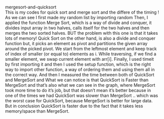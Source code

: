 mergesort-and-quicksort
<br>
This is my codes for quick sort and merge sort and the differe of the timing !<br>
As we can see I first made my random list by importing random 
Then, I applied the function Merge Sort, which is a way of divide and conquer, it divides input array in two halves, calls itself for the two halves and then merges the two sorted halves. BUT the problem with this one is that it takes lots of memory!
Quick Sort on the other hand, is also a divide and conquer function but, it picks an element as pivot and partitions the given array around the picked pivot.
We start from the leftmost element and keep track of index of smaller (or equal to) elements as i. While traversing, if we find a smaller element, we swap current element with arr[i].
Finally, I used timeit by first importing it and then I used the setup function, which is the right way to import other function, a way of ordering them and using them all in the correct way. And then I measured the time between both of QuickSort and MergeSort and What we can notice is that QuickSort is Faster than MergeSort and that’s also what we can see in the graph, where MergeSort took more time to do it’s job, but that doesn’t mean it’s better because in one of the times we had QuickSort was slower than MergeSort .. which was the worst case for QuickSort, because MergeSort is better for large data.
 But in conclusion QuickSort is faster due to the fact that it takes less memory/space than MergeSort.
